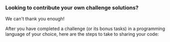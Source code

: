 ### Looking to contribute your own challenge solutions?

We can't thank you enough!

After you have completed a challenge (or its bonus tasks) in a programming language of your choice, here are the steps to take to sharing your code:



